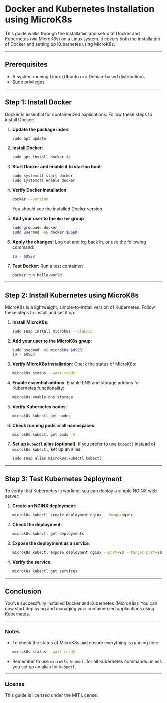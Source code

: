 # Docker and Kubernetes Installation using MicroK8s

This guide walks through the installation and setup of Docker and Kubernetes (via MicroK8s) on a Linux system. It covers both the installation of Docker and setting up Kubernetes using MicroK8s.

---

## Prerequisites

- A system running Linux (Ubuntu or a Debian-based distribution).
- Sudo privileges.

---

## Step 1: Install Docker

Docker is essential for containerized applications. Follow these steps to install Docker:

1. **Update the package index**:
    ```bash
    sudo apt update
    ```

2. **Install Docker**:
    ```bash
    sudo apt install docker.io
    ```

3. **Start Docker and enable it to start on boot**:
    ```bash
    sudo systemctl start docker
    sudo systemctl enable docker
    ```

4. **Verify Docker installation**:
    ```bash
    docker --version
    ```
    You should see the installed Docker version.

5. **Add your user to the `docker` group**:
    ```bash
    sudo groupadd docker
    sudo usermod -aG docker $USER
    ```

6. **Apply the changes**:
    Log out and log back in, or use the following command:
    ```bash
    su - $USER
    ```

7. **Test Docker**:
    Run a test container:
    ```bash
    docker run hello-world
    ```

---

## Step 2: Install Kubernetes using MicroK8s

MicroK8s is a lightweight, simple-to-install version of Kubernetes. Follow these steps to install and set it up:

1. **Install MicroK8s**:
    ```bash
    sudo snap install microk8s --classic
    ```

2. **Add your user to the MicroK8s group**:
    ```bash
    sudo usermod -aG microk8s $USER
    su - $USER
    ```

3. **Verify MicroK8s installation**:
    Check the status of MicroK8s:
    ```bash
    microk8s status --wait-ready
    ```

4. **Enable essential addons**:
    Enable DNS and storage addons for Kubernetes functionality:
    ```bash
    microk8s enable dns storage
    ```

5. **Verify Kubernetes nodes**:
    ```bash
    microk8s kubectl get nodes
    ```

6. **Check running pods in all namespaces**:
    ```bash
    microk8s kubectl get pods -A
    ```

7. **Set up `kubectl` alias (optional)**:
    If you prefer to use `kubectl` instead of `microk8s kubectl`, set up an alias:
    ```bash
    sudo snap alias microk8s.kubectl kubectl
    ```

---

## Step 3: Test Kubernetes Deployment

To verify that Kubernetes is working, you can deploy a simple NGINX web server:

1. **Create an NGINX deployment**:
    ```bash
    microk8s kubectl create deployment nginx --image=nginx
    ```

2. **Check the deployment**:
    ```bash
    microk8s kubectl get deployments
    ```

3. **Expose the deployment as a service**:
    ```bash
    microk8s kubectl expose deployment nginx --port=80 --target-port=80 --type=ClusterIP
    ```

4. **Verify the service**:
    ```bash
    microk8s kubectl get services
    ```

---

## Conclusion

You've successfully installed Docker and Kubernetes (MicroK8s). You can now start deploying and managing your containerized applications using Kubernetes.

--- 

### Notes

- To check the status of MicroK8s and ensure everything is running fine:
    ```bash
    microk8s status --wait-ready
    ```

- Remember to use `microk8s kubectl` for all Kubernetes commands unless you set up an alias for `kubectl`.

---

### License
This guide is licensed under the MIT License.
